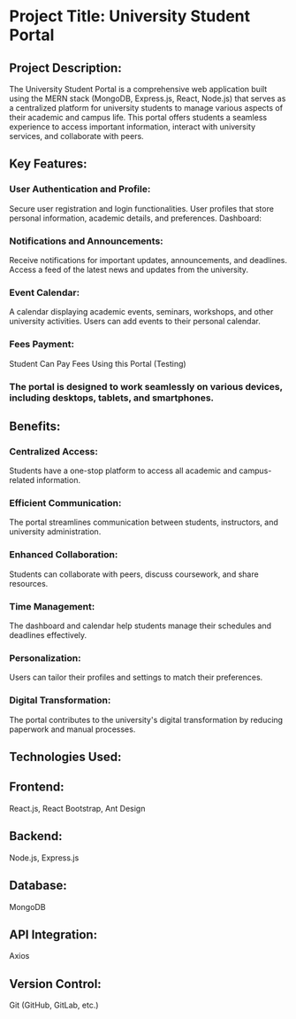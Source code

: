 # Project Title: University Student Portal

## Project Description:
The University Student Portal is a comprehensive web application built using the MERN stack (MongoDB, Express.js, React, Node.js) that serves as a centralized platform for university students to manage various aspects of their academic and campus life. This portal offers students a seamless experience to access important information, interact with university services, and collaborate with peers.


## Key Features:

### User Authentication and Profile:

Secure user registration and login functionalities.
User profiles that store personal information, academic details, and preferences.
Dashboard:

### Notifications and Announcements:

Receive notifications for important updates, announcements, and deadlines.
Access a feed of the latest news and updates from the university.

### Event Calendar:
A calendar displaying academic events, seminars, workshops, and other university activities.
Users can add events to their personal calendar.

### Fees Payment:
Student Can Pay Fees Using this Portal (Testing)

### The portal is designed to work seamlessly on various devices, including desktops, tablets, and smartphones.


## Benefits:

### Centralized Access: 
Students have a one-stop platform to access all academic and campus-related information.
### Efficient Communication: 
The portal streamlines communication between students, instructors, and university administration.
### Enhanced Collaboration:
Students can collaborate with peers, discuss coursework, and share resources.
### Time Management: 
The dashboard and calendar help students manage their schedules and deadlines effectively.
### Personalization: 
Users can tailor their profiles and settings to match their preferences.
### Digital Transformation: 
The portal contributes to the university's digital transformation by reducing paperwork and manual processes.

## Technologies Used:
## Frontend:
React.js, React Bootstrap, Ant Design
## Backend: 
Node.js, Express.js
## Database: 
MongoDB
## API Integration:
Axios
## Version Control:
Git (GitHub, GitLab, etc.)
